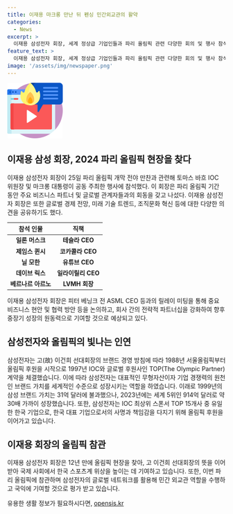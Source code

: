 ```yaml
---
title: 이재용 마크롱 만난 뒤 펜싱 민간외교관의 활약
categories:
  - News
excerpt: >
  이재용 삼성전자 회장, 세계 정상급 기업인들과 파리 올림픽 관련 다양한 회의 및 행사 참석 중. 연쇄 회동을 통해 글로벌 경영 강화 예정. 또한, 사업 전략 점검과 기업 간 전략적 파트너십 강화를 위해 릴레이 미팅 진행. 삼성전자의 올림픽 후원 지속으로 한국 스포츠계 위상 높이는 역할.
feature_text: >
  이재용 삼성전자 회장, 세계 정상급 기업인들과 파리 올림픽 관련 다양한 회의 및 행사 참석 중. 연쇄 회동을 통해 글로벌 경영 강화 예정. 또한, 사업 전략 점검과 기업 간 전략적 파트너십 강화를 위해 릴레이 미팅 진행. 삼성전자의 올림픽 후원 지속으로 한국 스포츠계 위상 높이는 역할.
image: '/assets/img/newspaper.png'
---
```


<p><img src="/assets/img/news.png" alt="rentncar 속보" /></p>

<h2 data-ke-size="size26">이재용 삼성 회장, 2024 파리 올림픽 현장을 찾다</h2>

<p data-ke-size="size16">이재용 삼성전자 회장이 25일 파리 올림픽 개막 전야 만찬과 관련해 토마스 바흐 IOC 위원장 및 마크롱 대통령이 공동 주최한 행사에 참석했다. 이 회장은 파리 올림픽 기간 동안 주요 비즈니스 파트너 및 글로벌 관계자들과의 회동을 갖고 나섰다. 이재용 삼성전자 회장은 또한 글로벌 경제 전망, 미래 기술 트렌드, 조직문화 혁신 등에 대한 다양한 의견을 공유하기도 했다.</p>

<table>
<thead>
<tr>
<th style="text-align: center; height: 17px;"><strong>참석 인물</strong></th>
<th style="text-align: center; height: 17px;"><strong>직책</strong></th>
</tr>
</thead>
<tbody>
<tr>
<td style="text-align: center; height: 17px;"><strong>일론 머스크</strong></td>
<td style="text-align: center; height: 17px;"><strong>테슬라 CEO</strong></td>
</tr>
<tr>
<td style="text-align: center; height: 17px;"><strong>제임스 퀸시</strong></td>
<td style="text-align: center; height: 17px;"><strong>코카콜라 CEO</strong></td>
</tr>
<tr>
<td style="text-align: center; height: 17px;"><strong>닐 모한</strong></td>
<td style="text-align: center; height: 17px;"><strong>유튜브 CEO</strong></td>
</tr>
<tr>
<td style="text-align: center; height: 17px;"><strong>데이브 릭스</strong></td>
<td style="text-align: center; height: 17px;"><strong>일라이릴리 CEO</strong></td>
</tr>
<tr>
<td style="text-align: center; height: 17px;"><strong>베르나르 아르노</strong></td>
<td style="text-align: center; height: 17px;"><strong>LVMH 회장</strong></td>
</tr>
</tbody>
</table>

<p data-ke-size="size16">이재용 삼성전자 회장은 피터 베닝크 전 ASML CEO 등과의 릴레이 미팅을 통해 중요 비즈니스 현안 및 협력 방안 등을 논의하고, 회사 간의 전략적 파트너십을 강화하여 향후 중장기 성장의 원동력으로 기여할 것으로 예상되고 있다.</p>

<h2 data-ke-size="size26">삼성전자와 올림픽의 빛나는 인연</h2>

<p data-ke-size="size16">삼성전자는 고(故) 이건희 선대회장의 브랜드 경영 방침에 따라 1988년 서울올림픽부터 올림픽 후원을 시작으로 1997년 IOC와 글로벌 후원사인 TOP(The Olympic Partner) 계약을 체결했습니다. 이에 따라 삼성전자는 대표적인 무형자산이자 기업 경쟁력의 원천인 브랜드 가치를 세계적인 수준으로 성장시키는 역할을 하였습니다. 이래로 1999년의 삼성 브랜드 가치는 31억 달러에 불과했으나, 2023년에는 세계 5위인 914억 달러로 약 30배 가까이 성장했습니다. 또한, 삼성전자는 IOC 최상위 스폰서 TOP 15개사 중 유일한 한국 기업으로, 한국 대표 기업으로서의 사명과 책임감을 다지기 위해 올림픽 후원을 이어가고 있습니다.</p>

<h2 data-ke-size="size26">이재용 회장의 올림픽 참관</h2>

<p data-ke-size="size16">이재용 삼성전자 회장은 12년 만에 올림픽 현장을 찾아, 고 이건희 선대회장의 뜻을 이어받아 국제 사회에서 한국 스포츠계 위상을 높이는 데 기여하고 있습니다. 또한, 이번 파리 올림픽에 참관하며 삼성전자의 글로벌 네트워크를 활용해 민간 외교관 역할을 수행하고 국익에 기여할 것으로 평가 받고 있습니다.</p>
유용한 생활 정보가 필요하시다면, <a href="https://opensis.kr" rel="dofollow">opensis.kr</a>


